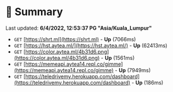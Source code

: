 # 📖 Summary
Last updated: **6/4/2022, 12:53:37 PG "Asia/Kuala_Lumpur"**

- `GET` [https://shrt.ml](https://shrt.ml) - **Up** (7066ms)
- `GET` [https://hst.aytea.ml/](https://hst.aytea.ml/) - **Up** (62413ms)
- `GET` [https://color.aytea.ml/4b31d6.png](https://color.aytea.ml/4b31d6.png) - **Up** (1561ms)
- `GET` [https://memeapi.aytea14.repl.co/gimme](https://memeapi.aytea14.repl.co/gimme) - **Up** (7949ms)
- `GET` [https://teledrivemy.herokuapp.com/dashboard](https://teledrivemy.herokuapp.com/dashboard) - **Up** (186ms)
